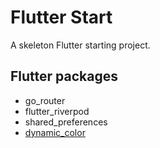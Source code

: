 # Flutter Start

A skeleton Flutter starting project.

## Flutter packages

* go_router
* flutter_riverpod
* shared_preferences
* [dynamic_color](https://github.com/material-foundation/material-dynamic-color-flutter)
